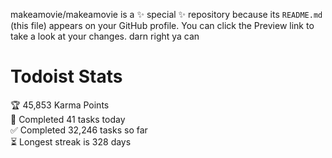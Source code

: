 makeamovie/makeamovie is a ✨ special ✨ repository because its `README.md` (this file) appears on your GitHub profile.
You can click the Preview link to take a look at your changes. darn right ya can

# Todoist Stats

<!-- TODO-IST:START -->
🏆  45,853 Karma Points           
🌸  Completed 41 tasks today           
✅  Completed 32,246 tasks so far           
⏳  Longest streak is 328 days
<!-- TODO-IST:END -->